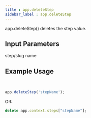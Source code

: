 ```yaml
---
title : app.deleteStep
sidebar_label : app.deleteStep
---
```

app.deleteStep() deletes the step value.

## Input Parameters
step/slug name
​
## Example Usage
​
```javascript
app.deleteStep('stepName');
```

OR:

```javascript
delete app.context.steps["stepName"];
```